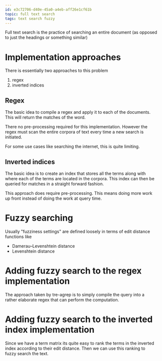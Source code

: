 ```yaml
---
id: e3c72706-d40e-45a0-a4eb-aff26e1cf61b
topic: full text search
tags: text search fuzzy
---
```


Full text search is the practice of searching an entire document (as opposed to just the headings or something similar)

# Implementation approaches

There is essentially two approaches to this problem

1) regex
2) inverted indices

## Regex

The basic idea to compile a regex and apply it to each of the documents.
This will return the matches of the word.

There no pre-processing required for this implementation.
However the regex must scan the entire corpora of text every time a new search is initiated.

For some use cases like searching the internet, this is quite limiting.

## Inverted indices

The basic idea is to create an index that stores all the terms along with where each of the terms are located in the corpora.
This index can then be queried for matches in a straight forward fashion.

This approach does require pre-processing.
This means doing more work up front instead of doing the work at query time.

# Fuzzy searching

Usually "fuzziness settings" are defined loosely in terms of edit distance functions like
- Damerau–Levenshtein distance
- Levenshtein distance

# Adding fuzzy search to the regex implementation

The approach taken by tre-agrep is to simply compile the query into a rather elaborate regex that can perform the computation.

# Adding fuzzy search to the inverted index implementation

Since we have a term matrix its quite easy to rank the terms in the inverted index according to their edit distance.
Then we can use this ranking to fuzzy search the text.
